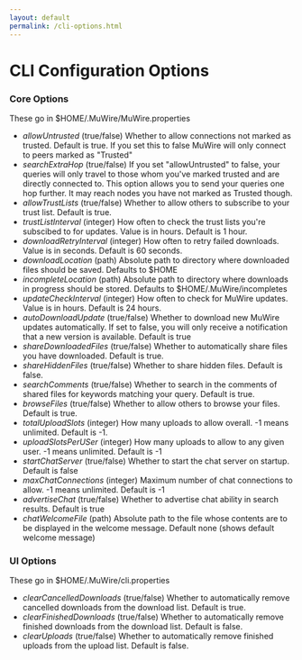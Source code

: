 ```yaml
---
layout: default
permalink: /cli-options.html
---
```

# CLI Configuration Options

### Core Options

These go in $HOME/.MuWire/MuWire.properties

* *allowUntrusted* (true/false) Whether to allow connections not marked as trusted.  Default is true.  If you set this to false MuWire will only connect to peers marked as "Trusted"
* *searchExtraHop* (true/false) If you set "allowUntrusted" to false, your queries will only travel to those whom you've marked trusted and are directly connected to.  This option allows you to send your queries one hop further.  It may reach nodes you have not marked as Trusted though.
* *allowTrustLists* (true/false) Whether to allow others to subscribe to your trust list.  Default is true.
* *trustListInterval* (integer) How often to check the trust lists you're subscibed to for updates.  Value is in hours.  Default is 1 hour.
* *downloadRetryInterval* (integer) How often to retry failed downloads.  Value is in seconds.  Default is 60 seconds.
* *downloadLocation* (path) Absolute path to directory where downloaded files should be saved.  Defaults to $HOME
* *incompleteLocation* (path) Absolute path to directory where downloads in progress should be stored.  Defaults to $HOME/.MuWire/incompletes
* *updateCheckInterval* (integer) How often to check for MuWire updates.  Value is in hours.  Default is 24 hours.
* *autoDownloadUpdate* (true/false) Whether to download new MuWire updates automatically.  If set to false, you will only receive a notification that a new version is available.  Default is true
* *shareDownloadedFiles* (true/false) Whether to automatically share files you have downloaded.  Default is true.
* *shareHiddenFiles* (true/false) Whether to share hidden files.  Default is false.
* *searchComments* (true/false) Whether to search in the comments of shared files for keywords matching your query.  Default is true.
* *browseFiles* (true/false) Whether to allow others to browse your files.  Default is true.
* *totalUploadSlots* (integer) How many uploads to allow overall.  -1 means unlimited.  Default is -1.
* *uploadSlotsPerUSer* (integer) How many uploads to allow to any given user.  -1 means unlimited.  Default is -1
* *startChatServer* (true/false) Whether to start the chat server on startup.  Default is false
* *maxChatConnections* (integer) Maximum number of chat connections to allow.  -1 means unlimited.  Default is -1
* *advertiseChat* (true/false) Whether to advertise chat ability in search results.  Default is true
* *chatWelcomeFile* (path) Absolute path to the file whose contents are to be displayed in the welcome message.  Default none (shows default welcome message)

### UI Options

These go in $HOME/.MuWire/cli.properties

* *clearCancelledDownloads* (true/false) Whether to automatically remove cancelled downloads from the download list.  Default is true.
* *clearFinishedDownloads* (true/false) Whether to automatically remove finished downloads from the download list.  Default is false.
* *clearUploads* (true/false) Whether to automatically remove finished uploads from the upload list.  Default is false.

